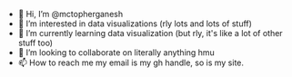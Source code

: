 - 👋 Hi, I’m @mctopherganesh
- 👀 I’m interested in data visualizations (rly lots and lots of stuff)
- 🌱 I’m currently learning data visualization (but rly, it's like a lot of other stuff too)
- 💞️ I’m looking to collaborate on literally anything hmu
- 📫 How to reach me my email is my gh handle, so is my site. 

<!---
mctopherganesh/mctopherganesh is a ✨ special ✨ repository because its `README.md` (this file) appears on your GitHub profile.
You can click the Preview link to take a look at your changes.
--->
